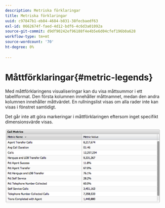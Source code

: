 ```yaml
---
description: Metriska förklaringar
title: Metriska förklaringar
uuid: c97847b1-eb84-4684-b831-38fecbaedf63
exl-id: 0662674f-faed-4d12-bdf6-4c6d3a01092a
source-git-commit: d9df90242ef96188f4e4b5e6d04cfef196b0a628
workflow-type: tm+mt
source-wordcount: '70'
ht-degree: 0%

---
```


# Måttförklaringar{#metric-legends}

Med måttförklaringens visualiseringar kan du visa måttsummor i ett tabellformat. Den första kolumnen innehåller måttnamnet, medan den andra kolumnen innehåller måttvärdet. En rullningslist visas om alla rader inte kan visas i fönstret samtidigt.

Det går inte att göra markeringar i måttförklaringen eftersom inget specifikt dimensionsvärde visas.

![](assets/metric_legend.png)
